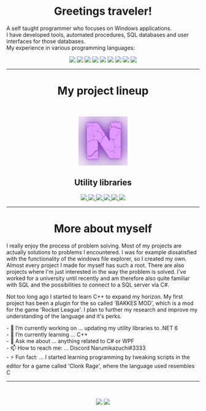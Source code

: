 <h1 align="center">Greetings traveler!</h1>
  
A self taught programmer who focuses on Windows applications.  
I have developed tools, automated procedures, SQL databases and user interfaces for those databases.  
My experience in various programming languages:  
<p align="center">
  <img src="https://img.shields.io/badge/C%23-9%20years-178600" />
  <img src="https://img.shields.io/badge/WinForms-8%20years-178600" />
  <img src="https://img.shields.io/badge/WPF%20and%20XAML-5%20years-178600" />
  <img src="https://img.shields.io/badge/C%2B%2B-1%20year-f34b7d" />
  <img src="https://img.shields.io/badge/Java-1%20year-b07219" />
  <img src="https://img.shields.io/badge/HTML-5%20years-e34c26" />
  <img src="https://img.shields.io/badge/CSS-3%20years-563d7c" />
  <img src="https://img.shields.io/badge/Javascript-5%20years-f1e05a" />
  <img src="https://img.shields.io/badge/PHP-3%20years-4f5d95" />
</p>  

---
  
<h1 align="center">My project lineup</h1>
<br/>
<p align="center">
  <img src="Logo.png" />
</p>
<p>
  <h2 align="center">Utility libraries</h2>
</p>
<p align="center">
  <a href="https://github.com/Narumikazuchi/Common">
    <img src="https://github-readme-stats.vercel.app/api/pin/?username=Narumikazuchi&repo=common&theme=tokyonight" />
  </a>
  <a href="https://github.com/Narumikazuchi/Collections">
    <img src="https://github-readme-stats.vercel.app/api/pin/?username=Narumikazuchi&repo=collections&theme=tokyonight" />
  </a>
  <a href="https://github.com/Narumikazuchi/Extensibility">
    <img src="https://github-readme-stats.vercel.app/api/pin/?username=Narumikazuchi&repo=extensibility&theme=tokyonight" />
  </a>
  <a href="https://github.com/Narumikazuchi/Networking">
    <img src="https://github-readme-stats.vercel.app/api/pin/?username=Narumikazuchi&repo=networking&theme=tokyonight" />
  </a>
  <a href="https://github.com/Narumikazuchi/Serialization">
    <img src="https://github-readme-stats.vercel.app/api/pin/?username=Narumikazuchi&repo=serialization&theme=tokyonight" />
  </a>
  <a href="https://github.com/Narumikazuchi/Windows">
    <img src="https://github-readme-stats.vercel.app/api/pin/?username=Narumikazuchi&repo=windows&theme=tokyonight" />
  </a>
</p>  

---
  
<h1 align="center">More about myself</h1>
<p>
I really enjoy the process of problem solving. Most of my projects are actually solutions to problems I encountered. I was for example dissatisfied with the functionality of the windows file explorer, so I created my own. Almost every project I made for myself has such a root. There are also projects where I'm just interested in the way the problem is solved. I've worked for a university until recently and am therefore also quite familiar with SQL and the possibilities to connect to a SQL server via C#.
</p>
<p>
Not too long ago I started to learn C++ to expand my horizon. My first project has been a plugin for the so called 'BAKKES MOD', which is a mod for the game 'Rocket League'. I plan to further my research and improve my understanding of the language and it's perks.
</p>
<p>
- 🔭 I’m currently working on ... updating my utility libraries to .NET 6<br />
- 🌱 I’m currently learning ... C++<br />
- 💬 Ask me about ... anything related to C# or WPF<br />
- 📫 How to reach me: ... Discord Narumikazuchi#3333<br />
- ⚡ Fun fact: ... I started learning programming by tweaking scripts in the editor for a game called 'Clonk Rage', where the language used resembles C<br />
</p>  
  
---
  
<br />
<p align="center">
  <img src="https://github-readme-stats.vercel.app/api?username=Narumikazuchi&theme=radical&show_icons=true" width="450"/>
  <img src="https://github-readme-stats.vercel.app/api/top-langs/?username=Narumikazuchi&layout=compact&theme=radical" width="400" />
</p>
